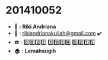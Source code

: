 # 201410052
+ :boy: **: Riki Andriana**  
+ :email: : rikiandrianakuliah@gmail.com :heavy_check_mark:
+ :phone: : :zero::eight::two::one: :one::nine::one::zero: :five::two::one::five:
+ :house: **: Lemahsugih**
